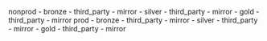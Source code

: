nonprod
	- bronze
		- third_party
		- mirror
	- silver
		- third_party
		- mirror
	- gold
		- third_party
		- mirror
prod
	- bronze
		- third_party
		- mirror
	- silver
		- third_party
		- mirror
	- gold
		- third_party
		- mirror
